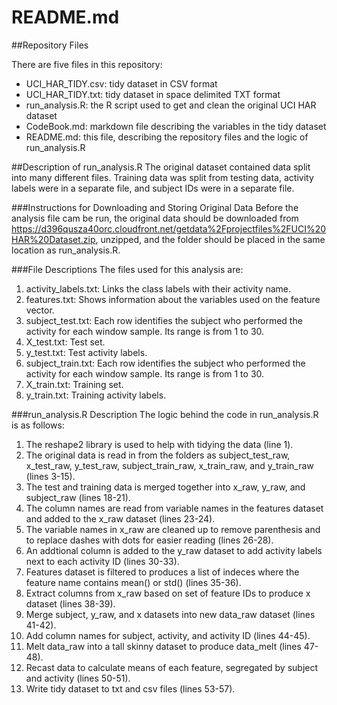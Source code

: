 README.md
===

##Repository Files

There are five files in this repository:
- UCI_HAR_TIDY.csv: tidy dataset in CSV format
- UCI_HAR_TIDY.txt: tidy dataset in space delimited TXT format
- run_analysis.R: the R script used to get and clean the original UCI HAR dataset
- CodeBook.md: markdown file describing the variables in the tidy dataset
- README.md: this file, describing the repository files and the logic of run_analysis.R

##Description of run_analysis.R
The original dataset contained data split into many different files.  Training data was split from testing data, activity labels were in a separate file, and subject IDs were in a separate file.

###Instructions for Downloading and Storing Original Data
Before the analysis file cam be run, the original data should be downloaded from https://d396qusza40orc.cloudfront.net/getdata%2Fprojectfiles%2FUCI%20HAR%20Dataset.zip, unzipped, and the folder should be placed in the same location as run_analysis.R.

###File Descriptions
The files used for this analysis are:
1.  activity_labels.txt: Links the class labels with their activity name.
2.  features.txt: Shows information about the variables used on the feature vector.
3.  subject_test.txt: Each row identifies the subject who performed the activity for each window sample. Its range is from 1 to 30.
4.  X_test.txt: Test set.
5.  y_test.txt: Test activity labels.
6.  subject_train.txt: Each row identifies the subject who performed the activity for each window sample. Its range is from 1 to 30.
7.  X_train.txt: Training set.
8.  y_train.txt: Training activity labels. 

###run_analysis.R Description
The logic behind the code in run_analysis.R is as follows:
1. The reshape2 library is used to help with tidying the data (line 1).
2. The original data is read in from the folders as subject_test_raw, x_test_raw, y_test_raw, subject_train_raw, x_train_raw, and y_train_raw (lines 3-15).
3. The test and training data is merged together into x_raw, y_raw, and subject_raw (lines 18-21). 
4. The column names are read from variable names in the features dataset and added to the x_raw dataset (lines 23-24).
5. The variable names in x_raw are cleaned up to remove parenthesis and to replace dashes with dots for easier reading (lines 26-28).
6. An addtional column is added to the y_raw dataset to add activity labels next to each activity ID (lines 30-33).
7. Features dataset is filtered to produces a list of indeces where the feature name contains mean() or std() (lines 35-36).
8. Extract columns from x_raw based on set of feature IDs to produce x dataset (lines 38-39).
9. Merge subject, y_raw, and x datasets into new data_raw dataset (lines 41-42).
10. Add column names for subject, activity, and activity ID (lines 44-45).
11. Melt data_raw into a tall skinny dataset to produce data_melt (lines 47-48).
12. Recast data to calculate means of each feature, segregated by subject and activity (lines 50-51).
13. Write tidy dataset to txt and csv files (lines 53-57).